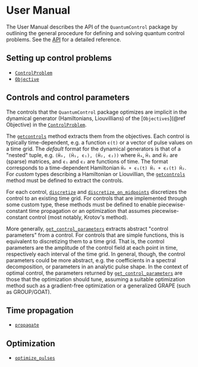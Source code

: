 # User Manual

The User Manual describes the API of the `QuantumControl` package by outlining the general procedure for defining and solving quantum control problems. See the [API](@ref) for a detailed reference.

## Setting up control problems

* [`ControlProblem`](@ref)
* [`Objective`](@ref)

## Controls and control parameters

The controls that the `QuantumControl` package optimizes are implicit in the dynamical generator (Hamiltonians, Liouvillians) of the [`Objectives`](@ref Objective) in the [`ControlProblem`](@ref).

The [`getcontrols`](@ref) method extracts them from the objectives. Each control is typically time-dependent, e.g. a function ``ϵ(t)`` or a vector of pulse values on a time grid. The *default* format for the dynamical generators is that of a "nested" tuple, e.g. `(Ĥ₀, (Ĥ₁, ϵ₁), (Ĥ₂, ϵ₂))` where `Ĥ₀`, `Ĥ₁` and `Ĥ₂` are (sparse) matrices, and `ϵ₁` and `ϵ₂` are functions of time. The format corresponds to a time-dependent Hamiltonian ``Ĥ₀ + ϵ₁(t) Ĥ₁ + ϵ₂(t) Ĥ₂``.  For *custom* types describing a Hamiltonian or Liouvillian, the [`getcontrols`](@ref) method must be defined to extract the controls.

For each control, [`discretize`](@ref) and [`discretize_on_midpoints`](@ref) discretizes the control to an existing time grid. For controls that are implemented through some custom type, these methods must be defined to enable piecewise-constant time propagation or an optimization that assumes piecewise-constant control (most notably, Krotov's method).

More generally, [`get_control_parameters`](@ref) extracts abstract "control parameters" from a control. For controls that are simple functions, this is equivalent to discretizing them to a time grid. That is, the control parameters are the amplitude of the control field at each point in time, respectively each interval of the time grid. In general, though, the control parameters could be more abstract, e.g. the coefficients in a spectral decomposition, or parameters in an analytic pulse shape. In the context of optimal control, the parameters returned by [`get_control_parameters`](@ref) are those that the optimization should tune, assuming a suitable optimization method such as a gradient-free optimization or a generalized GRAPE (such as GROUP/GOAT).

## Time propagation

* [`propagate`](@ref)


## Optimization

* [`optimize_pulses`](@ref)
